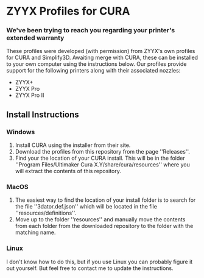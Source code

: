 # ZYYX Profiles for CURA
### We've been trying to reach you regarding your printer's extended warranty

These profiles were developed (with permission) from ZYYX's own profiles for CURA and Simplify3D. Awaiting merge with CURA, these can be installed to your own computer using the instructions below. Our profiles provide support for the following printers along with their associated nozzles:

* ZYYX+
* ZYYX Pro
* ZYYX Pro II

## Install Instructions
### Windows

1. Install CURA using the installer from their site.
2. Download the profiles from this repository from the page ''Releases''.
3. Find your the location of your CURA install. This will be in the folder ''Program Files/Ultimaker Cura X.Y/share/cura/resources'' where you will extract the contents of this repository.

### MacOS

1. The easiest way to find the location of your install folder is to search for the file ''3dator.def.json'' which will be located in the file ''resources/definitions''.
2. Move up to the folder ''resources'' and manually move the contents from each folder from the downloaded repository to the folder with the matching name. 

### Linux

I don't know how to do this, but if you use Linux you can probably figure it out yourself. But feel free to contact me to update the instructions.